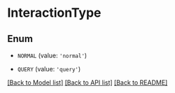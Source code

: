 # InteractionType


## Enum

* `NORMAL` (value: `'normal'`)

* `QUERY` (value: `'query'`)

[[Back to Model list]](../README.md#documentation-for-models) [[Back to API list]](../README.md#documentation-for-api-endpoints) [[Back to README]](../README.md)


